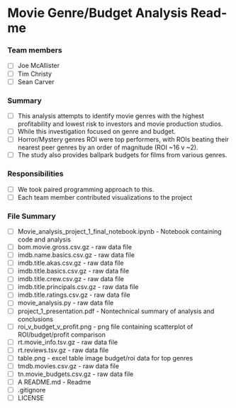 # Movie Genre/Budget Analysis Read-me

### Team members
- [ ] Joe McAllister
- [ ] Tim Christy
- [ ] Sean Carver

### Summary
- [ ] This analysis attempts to identify movie genres with the highest profitability and lowest risk to investors and movie production studios.  
- [ ] While this investigation focused on genre and budget.  
- [ ] Horror/Mystery genres ROI were top performers, with ROIs beating their nearest peer genres by an order of magnitude (ROI ~16 v ~2).  
- [ ] The study also provides ballpark budgets for films from various genres.  

### Responsibilities  
- [ ] We took paired programming approach to this.
- [ ] Each team member contributed visualizations to the project 

### File Summary 

- [ ] Movie_analysis_project_1_final_notebook.ipynb  - Notebook containing code and analysis
- [ ] bom.movie.gross.csv.gz  - raw data file
- [ ] imdb.name.basics.csv.gz - raw data file
- [ ] imdb.title.akas.csv.gz - raw data file
- [ ] imdb.title.basics.csv.gz - raw data file
- [ ] imdb.title.crew.csv.gz - raw data file
- [ ] imdb.title.principals.csv.gz - raw data file
- [ ] imdb.title.ratings.csv.gz - raw data file
- [ ] movie_analysis.py - raw data file
- [ ] project_1_presentation.pdf - Nontechnical summary of analysis and conclusions
- [ ] roi_v_budget_v_profit.png - png file containing scatterplot of ROI/budget/profit comparison
- [ ] rt.movie_info.tsv.gz - raw data file
- [ ] rt.reviews.tsv.gz - raw data file
- [ ] table.png - excel table image budget/roi data for top genres
- [ ] tmdb.movies.csv.gz - raw data file
- [ ] tn.movie_budgets.csv.gz - raw data file 
- [ ] A README.md - Readme
- [ ] .gitignore 
- [ ] LICENSE